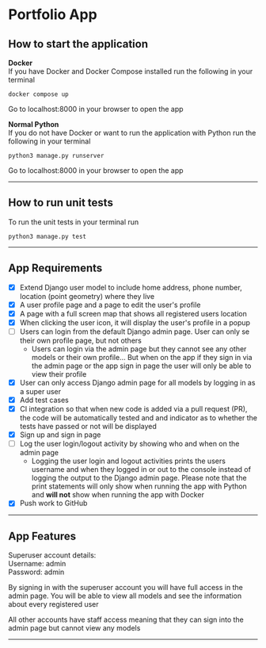 # Portfolio App

## How to start the application
**Docker**\
If you have Docker and Docker Compose installed run the following in your terminal
```
docker compose up
```
Go to localhost:8000 in your browser to open the app

**Normal Python**\
If you do not have Docker or want to run the application with Python run the following in your terminal
```
python3 manage.py runserver
```
Go to localhost:8000 in your browser to open the app

---

## How to run unit tests
To run the unit tests in your terminal run
```
python3 manage.py test
```

---

## App Requirements
- [x] Extend Django user model to include home address, phone number, location (point geometry) where they live
- [x] A user profile page and a page to edit the user's profile
- [x] A page with a full screen map that shows all registered users location
- [x] When clicking the user icon, it will display the user's profile in a popup
- [ ] Users can login from the default Django admin page. User can only se their own profile page, but not others 
  -  Users can login via the admin page but they cannot see any other models or their own profile... But when on the app if they sign in via the admin page  or the app sign in page the user will only be able to view their profile
- [x] User can only access Django admin page for all models by logging in as a super user
- [x] Add test cases
- [x] CI integration so that when new code is added via a pull request (PR), the code will be automatically tested and and indicator as to whether the tests have passed or not will be displayed 
- [x] Sign up and sign in page
- [ ] Log the user login/logout activity by showing who and when on the admin page
  - Logging the user login and logout activities prints the users username and when they logged in or out to the console instead of logging the output to the Django admin page. Please note that the print statements will only show when running the app with Python and **will not** show when running the app with Docker
- [x] Push work to GitHub

---

## App Features
Superuser account details:\
Username: admin\
Password: admin

By signing in with the superuser account you will have full access in the admin page. You will be able to view all models and see the information about every registered user

All other accounts have staff access meaning that they can sign into the admin page but cannot view any models

---
